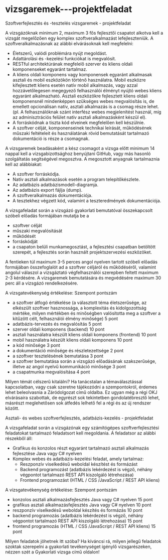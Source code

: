 # vizsgaremek---projektfeladat
Szoftverfejlesztés és -tesztelés vizsgaremek - projektfeladat

A vizsgázóknak minimum 2, maximum 3 fős fejlesztői csapatot alkotva kell a vizsgát megelőzően egy komplex szoftveralkalmazást lefejleszteniük. A szoftveralkalmazásnak az alábbi elvárásoknak kell megfelelni:
 - Életszerű, valódi problémára nyújt megoldást.
 - Adattárolási és -kezelési funkciókat is megvalósít.
 - RESTful architektúrának megfelelő szerver és kliens oldali komponenseket egyaránt tartalmaz.
 - A kliens oldali komponens vagy komponensek egyaránt alkalmasak asztali és mobil eszközökön történő használatra. Mobil eszközre kifejlesztett kliens esetén natív mobil alkalmazás, vagy azzal hozzávetőlegesen megegyező felhasználói élményt nyújtó webes kliens egyaránt alkalmazható. Asztali eszközökre fejlesztett kliens oldali komponensnél mindenképpen szükséges webes megvalósítás is, de emellett opcionálisan natív, asztali alkalmazás is a csomag része lehet. (pl. A felhasználóknak szánt interfész webes megjelenítést használ, míg az adminisztrációs felület natív asztali alkalmazásként készül el).
 - A forráskódnak a tiszta kód elveinek megfelelően kell készülnie.
 - A szoftver célját, komponenseinek technikai leírását, működésének műszaki feltételeit és használatának rövid bemutatását tartalmazó dokumentáció is része a csomagnak.

A vizsgaremek beadásaként a kész csomagot a vizsga előtt minimum 14 nappal kell a vizsgabizottsághoz benyújtani GitHub, vagy más hasonló szolgáltatás segítségével megosztva. A megosztott anyagnak tartalmaznia kell az alábbiakat:
 - A szoftver forráskódja.
 - Natív asztali alkalmazások esetén a program telepítőkészlete.
 - Az adatbázis adatbázismodell-diagramja.
 - Az adatbázis export fájlja (dump).
 - A szoftveralkalmazás dokumentációja.
 - A tesztekhez végzett kód, valamint a teszteredmények dokumentációja.

A vizsgafeladat során a vizsgázó gyakorlati bemutatóval összekapcsolt szóbeli előadás formájában mutatja be a
 - szoftver célját
 - műszaki megvalósítását
 - működését
 - forráskódját
 - a csapaton belüli munkamegosztást, a fejlesztési csapatban betöltött szerepét, a fejlesztés során használt projektszervezési eszközöket.

A fentieken túl maximum 3-5 perces angol nyelven tartott szóbeli előadás formájában összefoglalót ad a szoftver céljáról és működéséről, valamint angolul válaszol a vizsgáztató végfelhasználói szerepben feltett maximum 2-3 kérdésére. A vizsgaremek bemutatására és megvédésére maximum 30 perc áll a vizsgázó rendelkezésére.

A vizsgatevékenység értékelése:
Szempont	                                                                        pontszám
 - a szoftver átfogó értékelése (a választott téma életszerűsége, az elkészült szoftver hasznossága, a komplexitás és kidolgozottság mértéke, milyen mértékben és minőségben valósította meg a szoftver a kitűzött célt, felhasználói élmény minősége)	                                         5 pont
 - adatbázis-tervezés és megvalósítás	                                                                              5 pont
 - szerver oldali komponens (backend)	                                                                             10 pont
 - asztali használatra készült kliens oldali komponens (frontend)	                                                 10 pont
 - mobil használatra készült kliens oldali komponens	                                                             10 pont
 - a kód minősége                                                                                                   3 pont
 - a dokumentáció minősége és részletezettsége	                                                                    2 pont
 - a szoftver tesztelésének bemutatása	                                                                            3 pont
 - a szoftver bemutatása során a vizsgázó előadásának szakszerűsége, illetve az angol nyelvű kommunikáció minősége	3 pont
 - a csapatmunka megvalósítása	                                                                                    4 pont

Milyen témát célszerű kitalálni?
Ha tanácstalan a témaválasztással kapcsolatban, vagy csak szeretne tájékozódni a szempontokról, érdemes lehet beleolvasnia a Záródolgozat című oldalba. Ez ugyan még a régi OKJ elvárásaira szabottak, de egyrészt sok tekintetben gondolatébresztő lehet, másrészt meglehetősen sok átfedés lelhető fel a régi és az új rendszer között.

Asztali- és webes szoftverfejlesztés, adatbázis-kezelés - projektfeladat

A vizsgafeladat során a vizsgázónak egy számítógépes szoftverfejlesztési feladatokat tartalmazó feladatsort kell megoldania. A feladatsor az alábbi részekből áll:
 - Grafikus és konzolos részt egyaránt tartalmazó asztali alkalmazás fejlesztése Java vagy C# nyelven
 - Komplex webes és adatbázis-kezelési feladat, amely tartalmaz:
      - Reszponzív viselkedésű weboldal készítést és formázást
      - Backend programozást (adatbázis lekérdezést is végző, néhány végpontot tartalmazó REST API kiszolgáló létrehozása)
      - Frontend programozást (HTML / CSS /JavaScript / REST API kliens)

A vizsgatevékenység értékelése:
Szempont	                                                                                                              pontszám
 - konzolos asztali alkalmazásfejlesztés Java vagy C# nyelven	                                                          15 pont
 - grafikus asztali alkalmazásfejlesztés Java vagy C# nyelven	                                                          10 pont
 - reszponzív viselkedésű weboldal készítés és formázás	                                                                10 pont
 - backend programozás (adatbázis lekérdezést is végző, néhány végpontot tartalmazó REST API kiszolgáló létrehozása)	  15 pont
 - frontend programozás (HTML / CSS /JavaScript / REST API kliens)	                                                    15 pont

Milyen feladatok jöhetnek itt szóba?
Ha kíváncsi rá, milyen jellegű feladatok szoktak szerepelni a gyakorlati tevékenységet igénylő vizsgarészeken, nézzen szét a Gyakorlati vizsga című oldalon!
